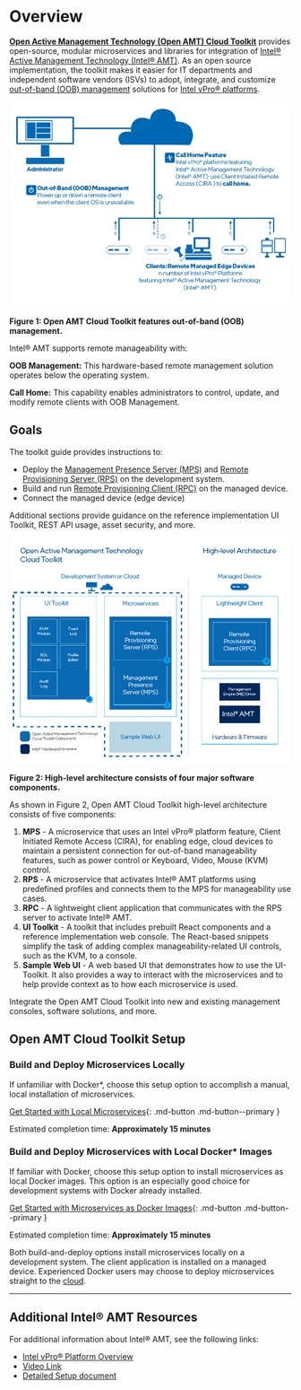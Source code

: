 # Overview

 [**Open Active Management Technology (Open AMT) Cloud Toolkit**](Glossary.md#o) provides open-source, modular microservices and libraries for integration of [Intel® Active Management Technology (Intel® AMT)](Glossary.md#i). As an open source implementation, the toolkit makes it easier for IT departments and independent software vendors (ISVs) to adopt, integrate, and customize [out-of-band (OOB) management](Glossary.md#o) solutions for [Intel vPro® platforms](Glossary.md#i).

![assets/images/OOBManagement.png](assets/images/OOBManagement.png)

 **Figure 1: Open AMT Cloud Toolkit features out-of-band (OOB) management.**
 
 Intel® AMT supports remote manageability with: 

 **OOB Management:** This hardware-based remote management solution operates below the operating system.

**Call Home:** This capability enables administrators to control, update, and modify remote clients with OOB Management.

 
## Goals
The toolkit guide provides instructions to:

- Deploy the [Management Presence Server (MPS)](Glossary.md#m) and [Remote Provisioning Server (RPS)](Glossary.md#r) on the development system.
- Build and run [Remote Provisioning Client (RPC)](Glossary.md#r) on the managed device.
- Connect the managed device (edge device)

Additional sections provide guidance on the reference implementation UI Toolkit, REST API usage, asset security, and more. 

![assets/images/AEHighLevelArch.png](assets/images/HiLevelArchitecture.png)

 **Figure 2: High-level architecture consists of four major software components.**

As shown in Figure 2, Open AMT Cloud Toolkit high-level architecture consists of five components:

1. **MPS** - A microservice that uses an Intel vPro® platform feature, Client Initiated Remote Access (CIRA), for enabling edge, cloud devices to maintain a persistent connection for out-of-band manageability features, such as power control or Keyboard, Video, Mouse (KVM) control.
2. **RPS** - A microservice that activates Intel® AMT platforms using predefined profiles and connects them to the MPS for manageability use cases.
3. **RPC** - A lightweight client application that communicates with the RPS server to activate Intel® AMT.
4. **UI Toolkit** - A toolkit that includes prebuilt React components and a reference implementation web console. The React-based snippets simplify the task of adding complex manageability-related UI controls, such as the KVM, to a console. 
5. **Sample Web UI** - A web based UI that demonstrates how to use the UI-Toolkit. It also provides a way to interact with the microservices and to help provide context as to how each microservice is used.
   
Integrate the Open AMT Cloud Toolkit into new and existing management consoles, software solutions, and more.

## Open AMT Cloud Toolkit Setup

### Build and Deploy Microservices Locally
If unfamiliar with Docker*, choose this setup option to accomplish a manual, local installation of microservices. 

[Get Started with Local Microservices](Local/overview.md){: .md-button .md-button--primary }


Estimated completion time: **Approximately 15 minutes**

### Build and Deploy Microservices with Local Docker* Images

If familiar with Docker, choose this setup option to install microservices as local Docker images. This option is an especially good choice for development systems with Docker already installed.

[Get Started with Microservices as Docker Images](Docker/overview.md){: .md-button .md-button--primary }


Estimated completion time: **Approximately 15 minutes**

Both build-and-deploy options install microservices locally on a development system. The client application is installed on a managed device. Experienced Docker users may choose to deploy microservices straight to the [cloud](Docker/dockerCloud.md).
 
-------
## Additional Intel® AMT Resources

For additional information about Intel® AMT, see the following links:

- [Intel vPro® Platform Overview](https://software.intel.com/content/www/us/en/develop/topics/iot/hardware/vpro-platform-retail.html)
- [Video Link](https://www.intel.com/content/www/us/en/support/articles/000026592/technologies.html)
- [Detailed Setup document](https://software.intel.com/en-us/articles/getting-started-with-intel-active-management-technology-amt)